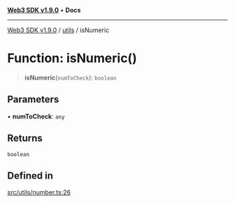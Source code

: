 [**Web3 SDK v1.9.0**](../../../README.md) • **Docs**

***

[Web3 SDK v1.9.0](../../../globals.md) / [utils](../README.md) / isNumeric

# Function: isNumeric()

> **isNumeric**(`numToCheck`): `boolean`

## Parameters

• **numToCheck**: `any`

## Returns

`boolean`

## Defined in

[src/utils/number.ts:26](https://github.com/Mystic-Nayy/alephium-web3/blob/c1afd789a197ce5fe21f08c2965942090157c33d/packages/web3/src/utils/number.ts#L26)
